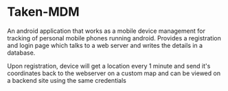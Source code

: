 # Taken-MDM

An android application that works as a mobile device management for tracking of personal mobile phones running android.
Provides a registration and login page which talks to a web server and writes the details in a database.

Upon registration, device will get a location every 1 minute and send it's coordinates back to the webserver on a custom map and can be viewed on a backend site using the same credentials
